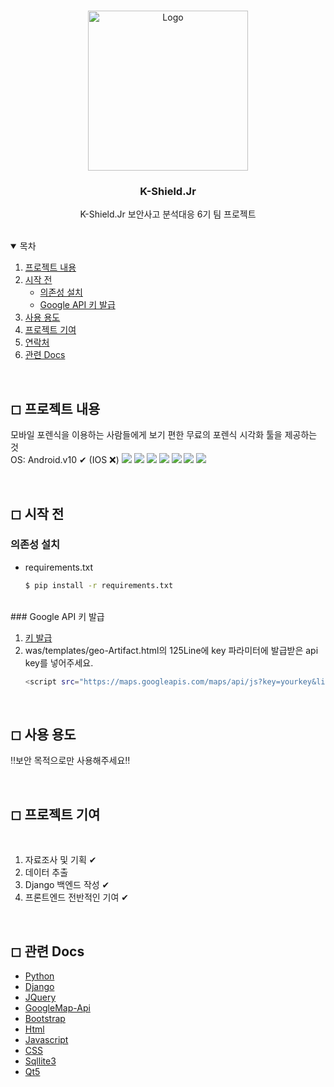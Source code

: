 
<!-- PROJECT LOGO -->
<br />
<p align="center">
  <a href="http://kshieldjr.org/">
    <img src="images/logo.PNG" alt="Logo" width="256" height="256">
  </a>
  <h3 align="center">K-Shield.Jr</h3>
  <p align="center">
    K-Shield.Jr 보안사고 분석대응 6기 팀 프로젝트
    <br />
</p>

<br>

<!-- TABLE OF CONTENTS -->
<details open="open">
  <summary>목차</summary>
  <ol>
    <li>
      <a href="#-프로젝트-내용">프로젝트 내용</a>
    </li>
    <li>
      <a href="#-시작-전">시작 전</a>
      <ul>
        <li><a href="#의존성-설치">의존성 설치</a></li>
        <li><a href="#Google-API-키-발급">Google API 키 발급</a></li>
      </ul>
    </li>
    <li><a href="#-사용-용도">사용 용도</a></li>
    <li><a href="#-프로젝트-기여">프로젝트 기여</a></li>
    <li><a href="#-연락처">연락처</a></li>
    <li><a href="#-관련-Docs">관련 Docs</a></li>
  </ol>
</details>

<br>

<!-- ABOUT THE PROJECT -->
## ◻ 프로젝트 내용
모바일 포렌식을 이용하는 사람들에게 보기 편한 무료의 포렌식 시각화 툴을 제공하는 것</br>
OS: Android.v10 ✔ (IOS ❌)
<img src="images/screen1.PNG" >
<img src="images/screen2.PNG">
<img src="images/screen3.PNG" >
<img src="images/screen4.PNG" >
<img src="images/screen5.PNG" >
<img src="images/screen6.PNG" >
<img src="images/screen7.PNG" >

<br>

<!-- GETTING STARTED -->
## ◻ 시작 전

### 의존성 설치

* requirements.txt
  ```sh
  $ pip install -r requirements.txt
  ```
<br>
### Google API 키 발급

1. [키 발급](https://webruden.tistory.com/378)
2. was/templates/geo-Artifact.html의 125Line에 key 파라미터에 발급받은 api key를 넣어주세요.
   ```sh
   <script src="https://maps.googleapis.com/maps/api/js?key=yourkey&libraries=&v=weekly"></script>
   ```

<br>

<!-- 사용 용도 -->
## ◻ 사용 용도

‼보안 목적으로만 사용해주세요‼

<br>

<!-- 프로젝트 기여 -->
## ◻ 프로젝트 기여

<br>

1. 자료조사 및 기획 ✔
2. 데이터 추출
3. Django 백엔드 작성 ✔
4. 프론트엔드 전반적인 기여 ✔

<br>

<!-- 관련 docs -->
## ◻ 관련 Docs
* [Python](https://docs.python.org/3/)
* [Django](https://docs.djangoproject.com/ko/3.2/intro/)
* [JQuery](https://api.jquery.com/)
* [GoogleMap-Api](https://developers.google.com/maps/documentation/javascript/overview)
* [Bootstrap](https://getbootstrap.com/docs/4.1/getting-started/introduction/)
* [Html](https://developer.mozilla.org/ko/docs/Web/API/HTMLDocument)
* [Javascript](https://developer.mozilla.org/ko/docs/Web/JavaScript)
* [CSS](https://developer.mozilla.org/ko/docs/Web/CSS)
* [Sqllite3](https://docs.python.org/3/library/sqlite3.html)
* [Qt5](https://doc.qt.io/qtforpython/)




